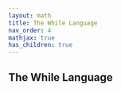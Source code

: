 ```yaml
---
layout: math
title: The While Language
nav_order: 4
mathjax: true
has_children: true
---
```


## The While Language

